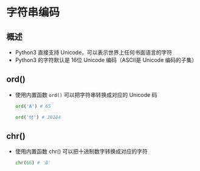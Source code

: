 # 字符串编码

## 概述

+ Python3 直接支持 Unicode，可以表示世界上任何书面语言的字符
+ Python3 的字符默认是 16位 Unicode 编码（ASCⅡ是 Unicode 编码的子集）

## ord()

+ 使用内置函数 `ord()` 可以把字符串转换成对应的 Unicode 码

  ```py
  ord('A') # 65

  ord('付') # 20184
  ```

## chr()

+ 使用内置函数 chr() 可以把十进制数字转换成对应的字符

  ```py
  chr(66) # 'B'
  ```
